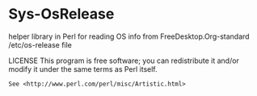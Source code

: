 # Sys-OsRelease
helper library in Perl for reading OS info from FreeDesktop.Org-standard /etc/os-release file

LICENSE
    This program is free software; you can redistribute it and/or modify it
    under the same terms as Perl itself.

    See <http://www.perl.com/perl/misc/Artistic.html>
